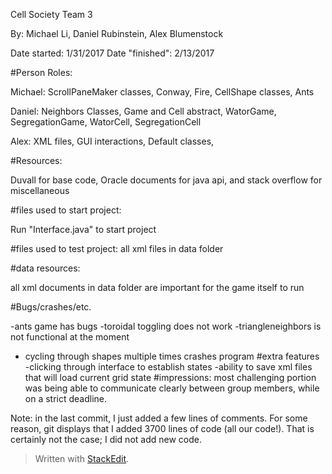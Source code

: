 Cell Society Team 3

By: Michael Li, Daniel Rubinstein, Alex Blumenstock

Date started: 1/31/2017
Date "finished": 2/13/2017

#Person Roles:

Michael: ScrollPaneMaker classes, Conway, Fire, CellShape classes, Ants

Daniel: Neighbors Classes, Game and Cell abstract, WatorGame, SegregationGame, WatorCell, SegregationCell 

Alex: XML files, GUI interactions, Default classes, 


#Resources:


Duvall for base code, Oracle documents for java api, and stack overflow for miscellaneous

#files used to start project:

Run "Interface.java" to start project

#files used to test project:
all xml files in data folder

#data resources:

all xml documents in data folder are important for the game itself to run

#Bugs/crashes/etc.

-ants game has bugs
-toroidal toggling does not work
-triangleneighbors is not functional at the moment
- cycling through shapes multiple times crashes program
#extra features
-clicking through interface to establish states
-ability to save xml files that will load current grid state
#impressions:
most challenging portion was being able to communicate clearly between group members, while on a strict deadline.


Note: in the last commit, I just added a few lines of comments. For some reason, git displays that I added 3700 lines of code (all our code!). That is certainly not the case;
I did not add new code.






> Written with [StackEdit](https://stackedit.io/).